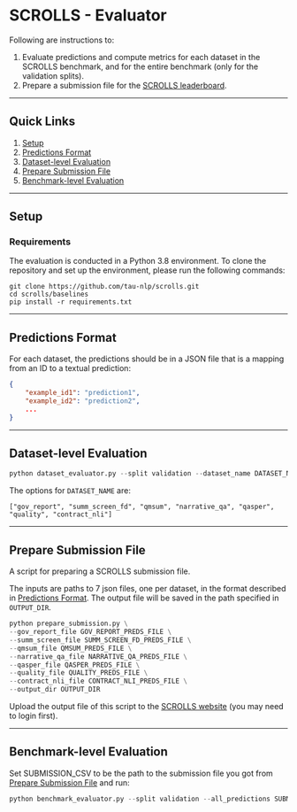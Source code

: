 # SCROLLS - Evaluator

Following are instructions to:
1. Evaluate predictions and compute metrics for each dataset in the SCROLLS benchmark, and for the entire benchmark (only for the validation splits).
2. Prepare a submission file for the [SCROLLS leaderboard](https://www.scrolls-benchmark.com/leaderboard).

***

## Quick Links
1. [Setup](#setup)
2. [Predictions Format](#predictions-format)
3. [Dataset-level Evaluation](#dataset-level-evaluation)
4. [Prepare Submission File](#prepare-submission-file)
5. [Benchmark-level Evaluation](#benchmark-level-evaluation)

*** 
## Setup
### Requirements

The evaluation is conducted in a Python 3.8 environment.
To clone the repository and set up the environment, please run the following commands:
```
git clone https://github.com/tau-nlp/scrolls.git
cd scrolls/baselines
pip install -r requirements.txt
```

***
## Predictions Format
For each dataset, the predictions should be in a JSON file that is a mapping from an ID to a textual prediction:
```JSON
{
    "example_id1": "prediction1",
    "example_id2": "prediction2",
    ...
}
```

***
## Dataset-level Evaluation
```python
python dataset_evaluator.py --split validation --dataset_name DATASET_NAME --predictions PREDICTIONS_JSON  --metrics_output_dir METRICS_OUTPUT_DIR
```

The options for `DATASET_NAME` are:
```
["gov_report", "summ_screen_fd", "qmsum", "narrative_qa", "qasper", "quality", "contract_nli"]
```

***
## Prepare Submission File
A script for preparing a SCROLLS submission file.

The inputs are paths to 7 json files, one per dataset, in the format described in [Predictions Format](#predictions-format). The output file will be saved in the path specified in `OUTPUT_DIR`. 

```python
python prepare_submission.py \
--gov_report_file GOV_REPORT_PREDS_FILE \
--summ_screen_file SUMM_SCREEN_FD_PREDS_FILE \
--qmsum_file QMSUM_PREDS_FILE \
--narrative_qa_file NARRATIVE_QA_PREDS_FILE \
--qasper_file QASPER_PREDS_FILE \
--quality_file QUALITY_PREDS_FILE \
--contract_nli_file CONTRACT_NLI_PREDS_FILE \
--output_dir OUTPUT_DIR
```

Upload the output file of this script to the [SCROLLS website](https://www.scrolls-benchmark.com) (you may need to login first).


***
## Benchmark-level Evaluation
Set SUBMISSION_CSV to be the path to the submission file you got from [Prepare Submission File](#prepare-submission-file) and run:

```python
python benchmark_evaluator.py --split validation --all_predictions SUBMISSION_CSV --metrics_output_dir METRICS_OUTPUT_DIR
```
